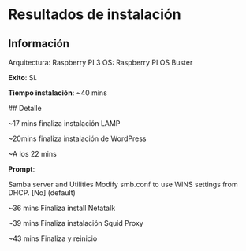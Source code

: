 # Resultados de instalación

## Información

Arquitectura: Raspberry PI 3
OS: Raspberry PI OS Buster

**Exito**: Si.

**Tiempo instalación**: ~40 mins


## Detalle



~17 mins finaliza instalación LAMP

~20mins finaliza instalación de WordPress

~A los 22 mins

**Prompt**:

Samba server and Utilities
Modify smb.conf to use WINS settings from DHCP.
[No] (default)

~36 mins Finaliza install Netatalk

~39 mins Finaliza instalación Squid Proxy

~43 mins Finaliza y reinicio
